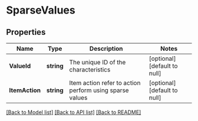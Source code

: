 # SparseValues

## Properties
Name | Type | Description | Notes
------------ | ------------- | ------------- | -------------
**ValueId** | **string** | The unique ID of the characteristics | [optional] [default to null]
**ItemAction** | **string** | Item action refer to action perform using sparse values | [optional] [default to null]

[[Back to Model list]](../README.md#documentation-for-models) [[Back to API list]](../README.md#documentation-for-api-endpoints) [[Back to README]](../README.md)


